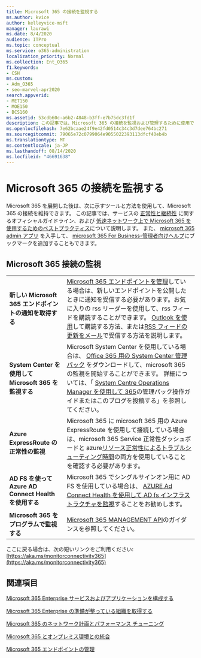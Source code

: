 ```yaml
---
title: Microsoft 365 の接続を監視する
ms.author: kvice
author: kelleyvice-msft
manager: laurawi
ms.date: 8/4/2020
audience: ITPro
ms.topic: conceptual
ms.service: o365-administration
localization_priority: Normal
ms.collection: Ent_O365
f1.keywords:
- CSH
ms.custom:
- Adm_O365
- seo-marvel-apr2020
search.appverid:
- MET150
- MOE150
- BCS160
ms.assetid: 53cdb60c-a6b2-4848-b3ff-e7b75dc3fd1f
description: この記事では、Microsoft 365 の接続を監視および管理するために使用できるツールと手法について説明します。
ms.openlocfilehash: 7e62bcaae24f9e42fd0514c34c3d7dee764bc271
ms.sourcegitcommit: 79065e72c0799064e9055022393113dfcf40eb4b
ms.translationtype: MT
ms.contentlocale: ja-JP
ms.lasthandoff: 08/14/2020
ms.locfileid: "46691638"
---
```

# <a name="monitor-microsoft-365-connectivity"></a>Microsoft 365 の接続を監視する

Microsoft 365 を展開した後は、次に示すツールと方法を使用して、Microsoft 365 の接続を維持できます。 この記事では、サービスの [正常性と継続性](https://docs.microsoft.com/office365/servicedescriptions/office-365-platform-service-description/service-health-and-continuity) に関するオフィシャルガイドライン、および [低速ネットワーク上で Microsoft 365 を使用するためのベストプラクティス](https://support.office.com/article/fd16c8d2-4799-4c39-8fd7-045f06640166)について説明します。 また、 [microsoft 365 admin アプリ](https://blogs.office.com/2015/03/13/administer-on-the-go-with-the-updated-office-365-admin-app/) を入手して、 [microsoft 365 For Business-管理者向けヘルプ](https://support.office.com/article/17d3ff3f-3601-466e-b5a1-482b31cfb791)にブックマークを追加することもできます。
  
## <a name="monitoring-microsoft-365-connectivity"></a>Microsoft 365 接続の監視

|||
|:-----|:-----|
|**新しい Microsoft 365 エンドポイントの通知を取得する** <br/> |[Microsoft 365 エンドポイントを管理](https://support.office.com/article/99cab9d4-ef59-4207-9f2b-3728eb46bf9a)している場合は、新しいエンドポイントを公開したときに通知を受信する必要があります。お気に入りの rss リーダーを使用して、rss フィードを購読することができます。 [Outlook を使用](https://go.microsoft.com/fwlink/p/?LinkId=532416)して購読する方法、または[RSS フィードの更新をメール](https://go.microsoft.com/fwlink/p/?LinkId=532417)で受信する方法を説明します。  <br/> |
|**System Center を使用して Microsoft 365 を監視する** <br/> |Microsoft System Center を使用している場合は、 [Office 365 用の System Center 管理パック](https://www.microsoft.com/download/details.aspx?id=43708) をダウンロードして、microsoft 365 の監視を開始することができます。 詳細については、「 [System Centre Operations Manager を使用して 365](https://blogs.msdn.com/b/mvpawardprogram/archive/2015/07/08/office365-monitoring-using-system-centre-operations-manager.aspx)の管理パック操作ガイドまたはこのブログを投稿する」を参照してください。 <br/> |
|**Azure ExpressRoute の正常性の監視** <br/> |Microsoft 365 に microsoft 365 用の Azure ExpressRoute を使用して接続している場合は、microsoft 365 Service 正常性ダッシュボードと azure[リソース正常性によるトラブルシューティング時間](https://azure.microsoft.com/blog/reduce-troubleshooting-time-with-azure-resource-health/)の両方を使用していることを確認する必要があります。 <br/> |
|**AD FS を使って Azure AD Connect Health を使用する** <br/> |Microsoft 365 でシングルサインオン用に AD FS を使用している場合は、 [AZURE Ad Connect Health を使用して AD fs インフラストラクチャを監視](https://azure.microsoft.com/documentation/articles/active-directory-aadconnect-health-adfs/)することをお勧めします。  <br/> |
|**Microsoft 365 をプログラムで監視する** <br/> |[Microsoft 365 MANAGEMENT API](https://docs.microsoft.com/office/office-365-management-api/office-365-management-apis-overview)のガイダンスを参照してください。  <br/> |

ここに戻る場合は、次の短いリンクをご利用ください: [https://aka.ms/monitorconnectivity365](https://aka.ms/monitorconnectivity365)
  
## <a name="related-topics"></a>関連項目

[Microsoft 365 Enterprise サービスおよびアプリケーションを構成する](configure-services-and-applications.md)
  
[Microsoft 365 Enterprise の準備が整っている組織を取得する](get-your-organization-ready-for-office-365.md)
  
[Microsoft 365 のネットワーク計画とパフォーマンス チューニング](network-planning-and-performance.md)
  
[Microsoft 365 とオンプレミス環境との統合](microsoft-365-integration.md)
  
[Microsoft 365 エンドポイントの管理](managing-office-365-endpoints.md)
